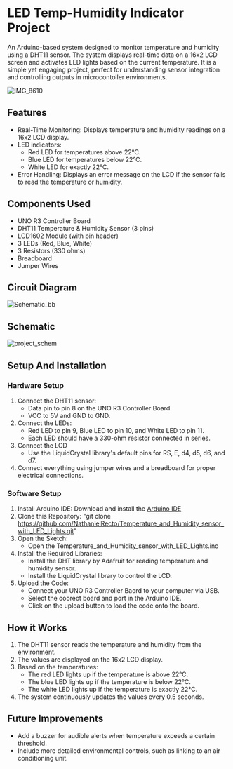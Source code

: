 # LED Temp-Humidity Indicator Project
An Arduino-based system designed to monitor temperature and humidity using a DHT11 sensor. The system displays real-time data on a 16x2 LCD screen and activates LED lights based on the current temperature. It is a simple yet engaging project, perfect for understanding sensor integration and controlling outputs in microcontoller environments.

![IMG_8610](https://github.com/user-attachments/assets/c3cc33a3-904c-4b5f-a592-1393015672c1)
## Features
- Real-Time Monitoring: Displays temperature and humidity readings on a 16x2 LCD display.
- LED indicators:
  - Red LED for temperatures above 22°C.
  - Blue LED for temperatures below 22°C.
  - White LED for exactly 22°C.
- Error Handling: Displays an error message on the LCD if the sensor fails to read the temperature or humidity.

## Components Used
- UNO R3 Controller Board
- DHT11 Temperature & Humidity Sensor (3 pins)
- LCD1602 Module (with pin header)
- 3 LEDs (Red, Blue, White)
- 3 Resistors (330 ohms)
- Breadboard
- Jumper Wires

## Circuit Diagram

![Schematic_bb](https://github.com/user-attachments/assets/dadbc37a-4c1e-4c9f-a15a-e6fb094fd8d7)

## Schematic

![project_schem](https://github.com/user-attachments/assets/bcf68303-6a7d-4a25-841c-ac86b2743aac)
## Setup And Installation
### Hardware Setup
1. Connect the DHT11 sensor:
   - Data pin to pin 8 on the UNO R3 Controller Board.
   - VCC to 5V and GND to GND.
2. Connect the LEDs:
   - Red LED to pin 9, Blue LED to pin 10, and White LED to pin 11.
   - Each LED should have a 330-ohm resistor connected in series.
3. Connect the LCD
   - Use the LiquidCrystal library's default pins for RS, E, d4, d5, d6, and d7.
4. Connect everything using jumper wires and a breadboard for proper electrical connections.
### Software Setup
1. Install Arduino IDE: Download and install the [Arduino IDE](https://www.arduino.cc/en/software)
2. Clone this Repository:
   "git clone https://github.com/NathanielRecto/Temperature_and_Humidity_sensor_with_LED_Lights.git"
4. Open the Sketch:
   - Open the Temperature_and_Humidity_sensor_with_LED_Lights.ino
5. Install the Required Libraries:
   - Install the DHT library by Adafruit for reading temperature and humidity sensor.
   - Install the LiquidCrystal library to control the LCD.
6. Upload the Code:
    - Connect your UNO R3 Controller Baord to your computer via USB.
    - Select the coorect board and port in the Arduino IDE.
    - Click on the upload button to load the code onto the board. 
## How it Works
1. The DHT11 sensor reads the temperature and humidity from the environment.
2. The values are displayed on the 16x2 LCD display.
3. Based on the temperatures:
   - The red LED lights up if the temperature is above 22°C.
   - The blue LED lights up if the temperature is below 22°C.
   - The white LED lights up if the temperature is exactly 22°C.
4. The system continuously updates the values every 0.5 seconds.

## Future Improvements
- Add a buzzer for audible alerts when temperature exceeds a certain threshold.
- Include more detailed environmental controls, such as linking to an air conditioning unit.
   
